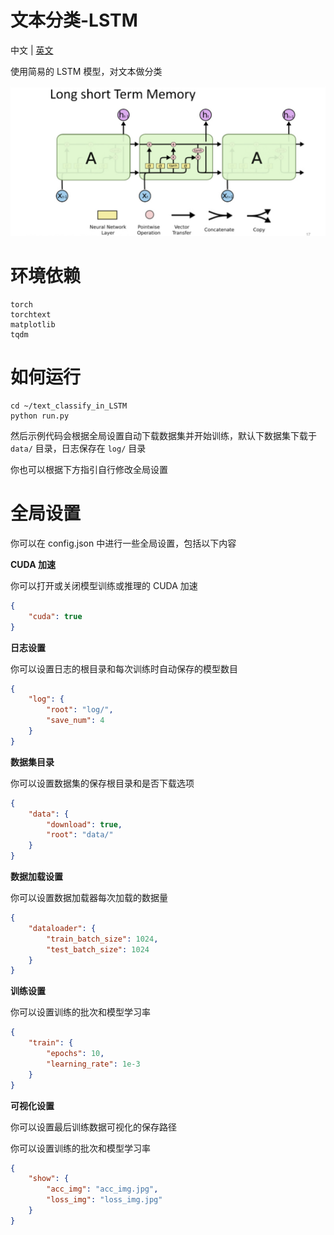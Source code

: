 # 文本分类-LSTM

中文 | [英文](README.md)

使用简易的 LSTM 模型，对文本做分类

![img](asset/LSTM.png)

# 环境依赖

```
torch
torchtext
matplotlib
tqdm
```

# 如何运行

```
cd ~/text_classify_in_LSTM
python run.py
```

然后示例代码会根据全局设置自动下载数据集并开始训练，默认下数据集下载于 <code>data/</code> 目录，日志保存在 <code>log/</code> 目录

你也可以根据下方指引自行修改全局设置

# 全局设置

你可以在 config.json 中进行一些全局设置，包括以下内容

**CUDA 加速**

你可以打开或关闭模型训练或推理的 CUDA 加速

```config.json
{
    "cuda": true
}
```

**日志设置**

你可以设置日志的根目录和每次训练时自动保存的模型数目

```config.json
{
    "log": {
        "root": "log/",
        "save_num": 4
    }
}
```

**数据集目录**

你可以设置数据集的保存根目录和是否下载选项

```config.json
{
    "data": {
        "download": true,
        "root": "data/"
    }
}
```

**数据加载设置**

你可以设置数据加载器每次加载的数据量

```config.json
{
    "dataloader": {
        "train_batch_size": 1024,
        "test_batch_size": 1024
    }
}
```

**训练设置**

你可以设置训练的批次和模型学习率

```config.json
{
    "train": {
        "epochs": 10,
        "learning_rate": 1e-3
    }
}
```

**可视化设置**

你可以设置最后训练数据可视化的保存路径

你可以设置训练的批次和模型学习率

```config.json
{
    "show": {
        "acc_img": "acc_img.jpg",
        "loss_img": "loss_img.jpg"
    }
}
```